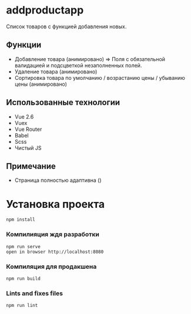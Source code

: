 # addproductapp
Список товаров с функцией добавления новых.

## Функции
- Добавление товара (анимировано) => Поля с обязательной валидацией и подсцветкой незаполненных полей.
- Удаление товара (анимировано)
- Сортировка товара по умолчанию / возрастанию цены / убыванию цены (анимировано)

## Использованные технологии
- Vue 2.6
- Vuex
- Vue Router
- Babel
- Scss
- Чистый JS

## Примечание
- Страница полностью адаптивна ()

# Установка проекта

```
npm install
```

### Компилияция ждя разработки
```
npm run serve
open in browser http://localhost:8080
```

### Компиляция для продакшена
```
npm run build
```

### Lints and fixes files
```
npm run lint
```

